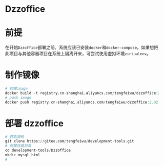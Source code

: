 # Dzzoffice

# 前提

在开始` Dzzoffice `部署之前，系统应该已安装` docker `和` docker-compose `。如果想把此项目与其他容器项目在系统上隔离开来，可尝试使用虚拟环境` virtualenv `。

# 制作镜像

```python
# 构建image
docker build -t registry.cn-shanghai.aliyuncs.com/tengfeiwu/dzzoffice:2.02.1 .
# push image
docker push registry.cn-shanghai.aliyuncs.com/tengfeiwu/dzzoffice:2.02.1
```
# 部署 dzzoffice

```python
# 获取源码
git clone https://gitee.com/tengfeiwu/development-tools.git
# 创建挂载目录
cd development-tools/Dzzoffice
mkdir mysql html
# 
```